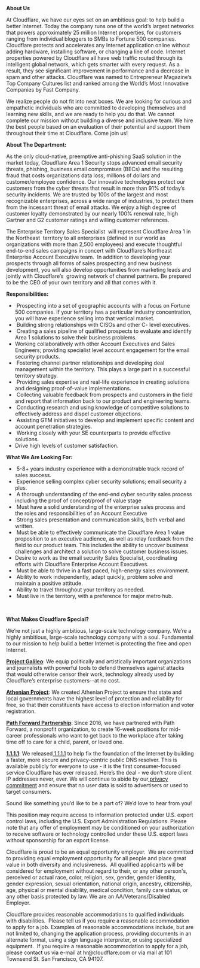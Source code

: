 <div class="content-intro">
	<div><strong>About Us</strong></div>
	<div>
		<p><span style="font-weight: 400;">At Cloudflare, we have our eyes set on an ambitious goal: to help build a better Internet. Today the company runs one of the world’s largest networks that powers approximately 25 million Internet properties, for customers ranging from individual bloggers to SMBs to Fortune 500 companies. Cloudflare protects and accelerates any Internet application online without adding hardware, installing software, or changing a line of code. Internet properties powered by Cloudflare all have web traffic routed through its intelligent global network, which gets smarter with every request. As a result, they see significant improvement in performance and a decrease in spam and other attacks. Cloudflare was named to Entrepreneur Magazine’s Top Company Cultures list and ranked among the World’s Most Innovative Companies by Fast Company.</span><span style="font-weight: 400;">&nbsp;</span></p>
		<p><span style="font-weight: 400;">We realize people do not fit into neat boxes. We are looking for curious and empathetic individuals who are committed to developing themselves and learning new skills, and we are ready to help you do that. We cannot complete our mission without building a diverse and inclusive team. We hire the best people based on an evaluation of their potential and support them throughout their time at Cloudflare. Come join us!&nbsp;</span></p>
	</div>
</div>
<p><strong>About The Department:</strong></p>
<p><span style="font-weight: 400;">As the only cloud-native, preemptive anti-phishing SaaS solution in the market today, Cloudflare Area 1 Security stops advanced email security threats, phishing, business email compromises (BECs) and the resulting fraud that costs organizations data loss, millions of dollars and customer/employee confidence. Our innovative technologies protect our customers from the cyber threats that result in more than 91% of today’s security incidents. We are trusted by 100s of the largest and most recognizable enterprises, across a wide range of industries, to protect them from the incessant threat of email attacks. We enjoy a high degree of customer loyalty demonstrated by our nearly 100% renewal rate, high Gartner and G2 customer ratings and willing customer references.</span></p>
<p><span style="font-weight: 400;">The Enterprise Territory Sales Specialist&nbsp; will represent Cloudflare Area 1 in the Northeast&nbsp; territory to all enterprises (defined in our world as organizations with more than 2,500 employees) and execute thoughtful end-to-end sales campaigns in concert with Cloudflare’s Northeast Enterprise Account Executive team.&nbsp; In addition to developing your prospects through all forms of sales prospecting and new business development, you will also develop opportunities from marketing leads and jointly with Cloudflare’s&nbsp; growing network of channel partners. Be prepared to be the CEO of your own territory and all that comes with it. &nbsp;</span></p>
<p><strong>Responsibilities</strong><strong>:</strong></p>
<ul>
	<li style="font-weight: 400;"><span style="font-weight: 400;">&nbsp;Prospecting into a set of geographic accounts with a focus on Fortune 500 companies. If your territory has a particular industry concentration, you will have experience selling into that vertical market.</span></li>
	<li style="font-weight: 400;"><span style="font-weight: 400;">&nbsp;Building strong relationships with CISOs and other C- level executives.</span></li>
	<li style="font-weight: 400;"><span style="font-weight: 400;">&nbsp;Creating a sales pipeline of qualified prospects to evaluate and identify Area 1 solutions to solve their business problems.</span></li>
	<li style="font-weight: 400;"><span style="font-weight: 400;">Working collaboratively with other Account Executives and Sales Engineers; providing specialist level account engagement for the email security products.</span></li>
	<li style="font-weight: 400;"><span style="font-weight: 400;">&nbsp;Fostering channel partner relationships and developing deal management within the territory. This plays a large part in a successful territory strategy.</span></li>
	<li style="font-weight: 400;"><span style="font-weight: 400;">&nbsp;Providing sales expertise and real-life experience in creating solutions and designing proof-of-value implementations.</span></li>
	<li style="font-weight: 400;"><span style="font-weight: 400;">&nbsp;Collecting valuable feedback from prospects and customers in the field and report that information back to our product and engineering teams.</span></li>
	<li style="font-weight: 400;"><span style="font-weight: 400;">&nbsp;Conducting research and using knowledge of competitive solutions to effectively address and dispel customer objections.</span></li>
	<li style="font-weight: 400;"><span style="font-weight: 400;">&nbsp;Assisting GTM initiatives to develop and implement specific content and account penetration strategies.</span></li>
	<li style="font-weight: 400;"><span style="font-weight: 400;">&nbsp;Working closely with your SE counterparts to provide effective solutions.</span></li>
	<li style="font-weight: 400;"><span style="font-weight: 400;">Drive high levels of customer satisfaction.</span></li>
</ul>
<p><strong>What We Are Looking For:</strong></p>
<ul>
	<li style="font-weight: 400;"><span style="font-weight: 400;">&nbsp;5-8+ years industry experience with a demonstrable track record of sales success.</span></li>
	<li style="font-weight: 400;"><span style="font-weight: 400;">&nbsp;Experience selling complex cyber security solutions; email security a plus.</span></li>
	<li style="font-weight: 400;"><span style="font-weight: 400;">&nbsp;A thorough understanding of the end-end cyber security sales process including the proof of concept/proof of value stage</span></li>
	<li style="font-weight: 400;"><span style="font-weight: 400;">&nbsp;Must have a solid understanding of the enterprise sales process and the roles and responsibilities of an Account Executive</span></li>
	<li style="font-weight: 400;"><span style="font-weight: 400;">&nbsp;Strong sales presentation and communication skills, both verbal and written.</span></li>
	<li style="font-weight: 400;"><span style="font-weight: 400;">&nbsp;Must be able to effectively communicate the Cloudflare Area 1 value proposition to an executive audience, as well as relay feedback from the field to our product team. This includes the ability to uncover business challenges and architect a solution to solve customer business issues.</span></li>
	<li style="font-weight: 400;"><span style="font-weight: 400;">Desire to work as the email security Sales Specialist, coordinating efforts with Cloudflare Enterprise Account Executives.</span></li>
	<li style="font-weight: 400;"><span style="font-weight: 400;">&nbsp;Must be able to thrive in a fast paced, high-energy sales environment.</span></li>
	<li style="font-weight: 400;"><span style="font-weight: 400;">&nbsp;Ability to work independently, adapt quickly, problem solve and maintain a positive attitude.</span></li>
	<li style="font-weight: 400;"><span style="font-weight: 400;">&nbsp;Ability to travel throughout your territory as needed.</span></li>
	<li style="font-weight: 400;"><span style="font-weight: 400;">&nbsp;Must live in the territory, with a preference for major metro hub.</span></li>
</ul>
<p>&nbsp;</p>
<div class="content-conclusion">
	<p><strong>What Makes Cloudflare Special?</strong></p>
	<p><span style="font-weight: 400;">We’re not just a highly ambitious, large-scale technology company. We’re a highly ambitious, large-scale technology company with a soul. Fundamental to our mission to help build a better Internet is protecting the free and open Internet.</span></p>
	<p><a href="https://blog.cloudflare.com/protecting-free-expression-online/"><strong>Project Galileo</strong></a><span style="font-weight: 400;">: We equip politically and artistically important organizations and journalists with powerful tools to defend themselves against attacks that would otherwise censor their work, technology already used by Cloudflare’s enterprise customers--at no cost.</span></p>
	<p><strong><a href="https://www.cloudflare.com/athenian/">Athenian Project</a></strong><span style="font-weight: 400;">: We created Athenian Project to ensure that state and local governments have the highest level of protection and reliability for free, so that their constituents have access to election information and voter registration.</span></p>
	<p><a href="https://blog.cloudflare.com/tag/path-forward/"><strong>Path Forward Partnership</strong></a><span style="font-weight: 400;">: Since 2016, we have partnered with Path Forward, a nonprofit organization, to create 16-week positions for mid-career professionals who want to get back to the workplace after taking time off to care for a child, parent, or loved one.</span></p>
	<p><a href="https://1.1.1.1/"><strong>1.1.1.1</strong></a><span style="font-weight: 400;">: We released</span><a href="https://1.1.1.1/"> <span style="font-weight: 400;">1.1.1.1</span></a><span style="font-weight: 400;"> to help fix the foundation of the Internet by building a faster, more secure and privacy-centric public DNS resolver. This is available publicly for everyone to use - it is the first consumer-focused service Cloudflare has ever released. Here’s the deal - we don’t store client IP addresses never, ever. We will continue to abide by our</span><a href="https://developers.cloudflare.com/1.1.1.1/privacy/public-dns-resolver"> privacy commitment</a><span style="font-weight: 400;"> and ensure that no user data is sold to advertisers or used to target consumers.</span></p>
	<p><span style="font-weight: 400;">Sound like something you’d like to be a part of? We’d love to hear from you!</span></p>
	<p><span style="font-weight: 400;">This position may require access to information protected under U.S. export control laws, including the U.S. Export Administration Regulations. Please note that any offer of employment may be conditioned on your authorization to receive software or technology controlled under these U.S. export laws without sponsorship for an export license.</span></p>
	<p><span style="font-weight: 400;">Cloudflare is proud to be an equal opportunity employer. &nbsp;We are committed to providing equal employment opportunity for all people and place great value in both diversity and inclusiveness. &nbsp;All qualified applicants will be considered for employment without regard to their, or any other person's, perceived or actual</span> <span style="font-weight: 400;">race, color, religion, sex, gender, gender identity, gender expression, sexual orientation, national origin, ancestry, citizenship, age, physical or mental disability, medical condition, family care status, or any other basis protected by law. </span><span style="font-weight: 400;">We are an AA/Veterans/Disabled Employer.</span></p>
	<p><span style="font-weight: 400;">Cloudflare provides reasonable accommodations to qualified individuals with disabilities. &nbsp;Please tell us if you require a reasonable accommodation to apply for a job. Examples of reasonable accommodations include, but are not limited to, changing the application process, providing documents in an alternate format, using a sign language interpreter, or using specialized equipment. &nbsp;If you require a reasonable accommodation to apply for a job, please contact us via e-mail at </span><span style="font-weight: 400;">hr@cloudflare.com</span><span style="font-weight: 400;"> or via mail at 101 Townsend St. San Francisco, CA 94107.</span></p>
</div>